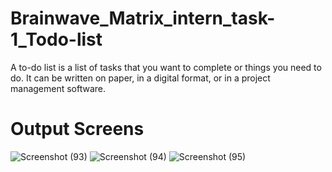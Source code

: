 # Brainwave_Matrix_intern_task-1_Todo-list
A to-do list is a list of tasks that you want to complete or things you need to do. It can be written on paper, in a digital format, or in a project management software.

# Output Screens
![Screenshot (93)](https://github.com/user-attachments/assets/44d6fe27-e57e-414e-bac8-88853692c238)
![Screenshot (94)](https://github.com/user-attachments/assets/34f85a7d-c192-4c82-9fa1-d9c24117548f)
![Screenshot (95)](https://github.com/user-attachments/assets/91d13be9-28a6-468f-9d7f-9d471ae8c2f4)
